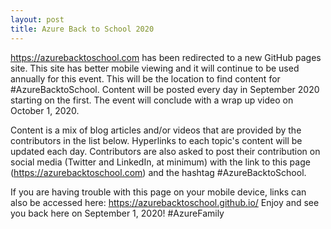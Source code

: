 ```yaml
---
layout: post
title: Azure Back to School 2020
---
```



https://azurebacktoschool.com has been redirected to a new GitHub pages site. This site has better mobile viewing and it will continue to be used annually for this event. This will be the location to find content for #AzureBacktoSchool.  Content will be posted every day in September 2020 starting on the first. The event will conclude with a wrap up video on October 1, 2020.

Content is a mix of blog articles and/or videos that are provided by the contributors in the list below.  Hyperlinks to each topic's content will be updated each day.   Contributors are also asked to post their contribution on social media (Twitter and LinkedIn, at minimum) with the link to this page (https://azurebacktoschool.com) and the hashtag #AzureBacktoSchool.

If you are having trouble with this page on your mobile device, links can also be accessed here: https://azurebacktoschool.github.io/
Enjoy and see you back here on September 1, 2020!  #AzureFamily

